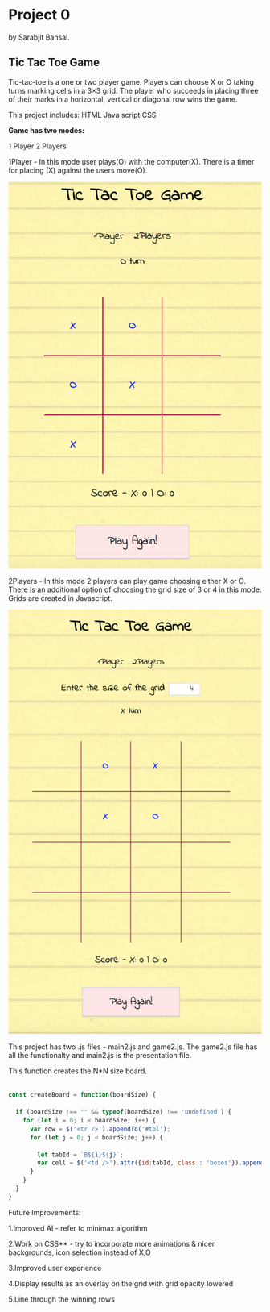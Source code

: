 # Project 0
  by Sarabjit Bansal.

## Tic Tac Toe Game



Tic-tac-toe is a one or two player game. Players can choose X or O taking turns marking cells in a 3×3 grid. The player who succeeds in placing three of their marks in a horizontal, vertical or diagonal row wins the game.

This project includes:
HTML
Java script
CSS


**Game has two modes:**

1 Player
2 Players

1Player - In this mode user plays(O) with the computer(X). There is a timer for placing (X) against the users move(O).

![1 Player Game](screenshots/1.png)

2Players - In this mode 2 players can play game choosing either X or O. There is an additional option of choosing the grid size of 3 or 4 in this mode. Grids are created in Javascript.

![2 Player Game](/screenshots/2.png)

This project has two .js files - main2.js and game2.js. The game2.js file has all the functionalty and main2.js is the presentation file.

This function creates the N*N size board.


```javascript

const createBoard = function(boardSize) {

  if (boardSize !== "" && typeof(boardSize) !== 'undefined') {
    for (let i = 0; i < boardSize; i++) {
      var row = $('<tr />').appendTo('#tbl');
      for (let j = 0; j < boardSize; j++) {

        let tabId = `B${i}${j}`;
        var cell = $('<td />').attr({id:tabId, class : 'boxes'}).appendTo(row);
      }
    }
  }
}
``````````
Future Improvements:


1.Improved AI  - refer to minimax algorithm

2.Work on CSS** - try to incorporate more animations & nicer     backgrounds, icon selection instead of X,O

3.Improved user experience

4.Display results as an overlay on the grid with grid opacity lowered

5.Line through the winning rows
